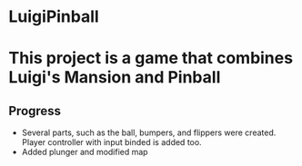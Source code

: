 # LuigiPinball
# This project is a game that combines Luigi's Mansion and Pinball

## Progress
* Several parts, such as the ball, bumpers, and flippers were created. Player controller with input binded is added too.
* Added plunger and modified map